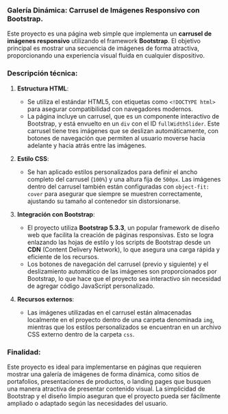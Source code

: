 ### Galería Dinámica: Carrusel de Imágenes Responsivo con Bootstrap.

Este proyecto es una página web simple que implementa un **carrusel de imágenes responsivo** utilizando el framework **Bootstrap**. El objetivo principal es mostrar una secuencia de imágenes de forma atractiva, proporcionando una experiencia visual fluida en cualquier dispositivo.

### Descripción técnica:
1. **Estructura HTML**:
   - Se utiliza el estándar HTML5, con etiquetas como `<!DOCTYPE html>` para asegurar compatibilidad con navegadores modernos.
   - La página incluye un carrusel, que es un componente interactivo de Bootstrap, y está envuelto en un `div` con el ID `fullWidthSlider`. Este carrusel tiene tres imágenes que se deslizan automáticamente, con botones de navegación que permiten al usuario moverse hacia adelante y hacia atrás entre las imágenes.

2. **Estilo CSS**:
   - Se han aplicado estilos personalizados para definir el ancho completo del carrusel (`100%`) y una altura fija de `500px`. Las imágenes dentro del carrusel también están configuradas con `object-fit: cover` para asegurar que siempre se muestren correctamente, ajustando su tamaño al contenedor sin distorsionarse.

3. **Integración con Bootstrap**:
   - El proyecto utiliza **Bootstrap 5.3.3**, un popular framework de diseño web que facilita la creación de páginas responsivas. Esto se logra enlazando las hojas de estilo y los scripts de Bootstrap desde un **CDN** (Content Delivery Network), lo que asegura una carga rápida y eficiente de los recursos.
   - Los botones de navegación del carrusel (previo y siguiente) y el deslizamiento automático de las imágenes son proporcionados por Bootstrap, lo que hace que el proyecto sea interactivo sin necesidad de agregar código JavaScript personalizado.

4. **Recursos externos**:
   - Las imágenes utilizadas en el carrusel están almacenadas localmente en el proyecto dentro de una carpeta denominada `img`, mientras que los estilos personalizados se encuentran en un archivo CSS externo dentro de la carpeta `css`.

### Finalidad:
Este proyecto es ideal para implementarse en páginas que requieren mostrar una galería de imágenes de forma dinámica, como sitios de portafolios, presentaciones de productos, o landing pages que busquen una manera atractiva de presentar contenido visual. La simplicidad de Bootstrap y el diseño limpio aseguran que el proyecto pueda ser fácilmente ampliado o adaptado según las necesidades del usuario.